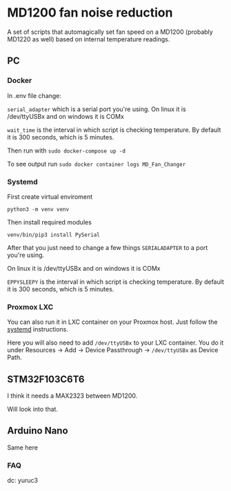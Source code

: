 # MD1200 fan noise reduction 

A set of scripts that automagically set fan speed on a MD1200 (probably MD1220 as well) based on internal temperature readings.

## PC

### Docker

In .env file change:

```serial_adapter``` which is a serial port you're using. 
On linux it is /dev/ttyUSBx and on windows it is COMx

```wait_time``` is the interval in which script is checking temperature. By default it is 300 seconds, which is 5 minutes.

Then run with ```sudo docker-compose up -d```

To see output run ```sudo docker container logs MD_Fan_Changer```

### Systemd 

First create virtual enviroment

```
python3 -m venv venv
```

Then install required modules
```
venv/bin/pip3 install PySerial
```
After that you just need to change a few things
```SERIALADAPTER``` to a port you're using. 

On linux it is /dev/ttyUSBx and on windows it is COMx

```EPPYSLEEPY``` is the interval in which script is checking temperature. By default it is 300 seconds, which is 5 minutes.

### Proxmox LXC

You can also run it in LXC container on your Proxmox host. Just follow the [systemd](###systemd) instructions.

Here you will also need to add ```/dev/ttyUSBx``` to your LXC container. You do it under Resources -> Add -> Device Passthrough -> ```/dev/ttyUSBx``` as Device Path. 

## STM32F103C6T6

I think it needs a MAX2323 between MD1200.

Will look into that.

## Arduino Nano

Same here


### FAQ

dc: yuruc3